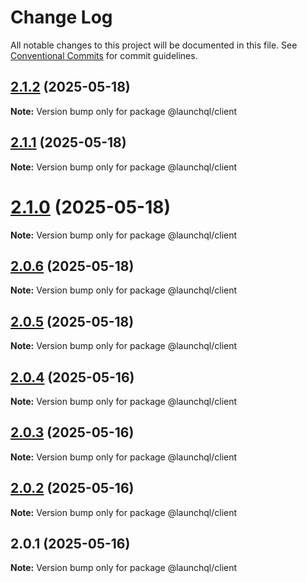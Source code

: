 # Change Log

All notable changes to this project will be documented in this file.
See [Conventional Commits](https://conventionalcommits.org) for commit guidelines.

## [2.1.2](https://github.com/launchql/launchql/compare/@launchql/client@2.1.1...@launchql/client@2.1.2) (2025-05-18)

**Note:** Version bump only for package @launchql/client





## [2.1.1](https://github.com/launchql/launchql/compare/@launchql/client@2.1.0...@launchql/client@2.1.1) (2025-05-18)

**Note:** Version bump only for package @launchql/client





# [2.1.0](https://github.com/launchql/launchql/compare/@launchql/client@2.0.6...@launchql/client@2.1.0) (2025-05-18)

**Note:** Version bump only for package @launchql/client





## [2.0.6](https://github.com/launchql/launchql/compare/@launchql/client@2.0.5...@launchql/client@2.0.6) (2025-05-18)

**Note:** Version bump only for package @launchql/client





## [2.0.5](https://github.com/launchql/launchql/compare/@launchql/client@2.0.4...@launchql/client@2.0.5) (2025-05-18)

**Note:** Version bump only for package @launchql/client





## [2.0.4](https://github.com/launchql/launchql/compare/@launchql/client@2.0.3...@launchql/client@2.0.4) (2025-05-16)

**Note:** Version bump only for package @launchql/client





## [2.0.3](https://github.com/launchql/launchql/compare/@launchql/client@2.0.2...@launchql/client@2.0.3) (2025-05-16)

**Note:** Version bump only for package @launchql/client





## [2.0.2](https://github.com/launchql/launchql/compare/@launchql/client@2.0.1...@launchql/client@2.0.2) (2025-05-16)

**Note:** Version bump only for package @launchql/client





## 2.0.1 (2025-05-16)

**Note:** Version bump only for package @launchql/client
